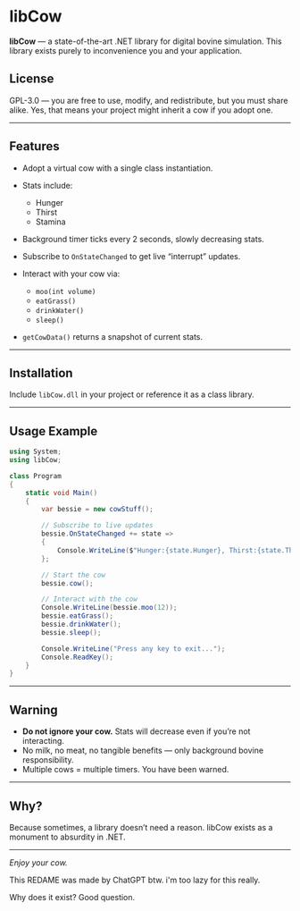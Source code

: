 # libCow

**libCow** — a state-of-the-art .NET library for digital bovine simulation.
This library exists purely to inconvenience you and your application.

## License

GPL-3.0 — you are free to use, modify, and redistribute, but you must share alike.
Yes, that means your project might inherit a cow if you adopt one.

---

## Features

* Adopt a virtual cow with a single class instantiation.
* Stats include:

  * Hunger
  * Thirst
  * Stamina
* Background timer ticks every 2 seconds, slowly decreasing stats.
* Subscribe to `OnStateChanged` to get live “interrupt” updates.
* Interact with your cow via:

  * `moo(int volume)`
  * `eatGrass()`
  * `drinkWater()`
  * `sleep()`
* `getCowData()` returns a snapshot of current stats.

---

## Installation

Include `libCow.dll` in your project or reference it as a class library.

---

## Usage Example

```csharp
using System;
using libCow;

class Program
{
    static void Main()
    {
        var bessie = new cowStuff();

        // Subscribe to live updates
        bessie.OnStateChanged += state =>
        {
            Console.WriteLine($"Hunger:{state.Hunger}, Thirst:{state.Thirst}, Stamina:{state.Stamina}");
        };

        // Start the cow
        bessie.cow();

        // Interact with the cow
        Console.WriteLine(bessie.moo(12));
        bessie.eatGrass();
        bessie.drinkWater();
        bessie.sleep();

        Console.WriteLine("Press any key to exit...");
        Console.ReadKey();
    }
}
```

---

## Warning

* **Do not ignore your cow.** Stats will decrease even if you’re not interacting.
* No milk, no meat, no tangible benefits — only background bovine responsibility.
* Multiple cows = multiple timers. You have been warned.

---

## Why?

Because sometimes, a library doesn’t need a reason. libCow exists as a monument to absurdity in .NET.

---

*Enjoy your cow.*

This REDAME was made by ChatGPT btw. i'm too lazy for this really.

Why does it exist? Good question.
